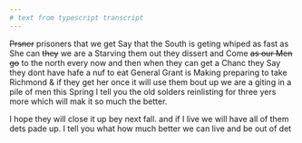 ```yaml
---
# text from typescript transcript
---
```

~~Prsner~~ prisoners that we get Say that the South is geting whiped as fast as She can ~~they~~ we are a Starving them out they dissert and Come ~~as our Men go~~ to the north every now and then when they can get a Chanc they Say they dont have hafe a nuf to eat  General Grant is Making preparing to take Richmond & if they get her once it will use them bout up  we are a giting in a pile of men this Spring I tell you the old solders reinlisting for three yers more which will mak it so much the better.

I hope they will close it up bey next fall. and if I live we will have all of them dets pade up. I tell you what how much better we can live and be out of det